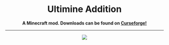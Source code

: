 <h1 align="center">Ultimine Addition</h1>
<p align="center"><b>A Minecraft mod. Downloads can be found on <a href="https://www.curseforge.com/minecraft/mc-mods/ultimine-addition">Curseforge!</a></b></p>
<hr>
<p align="center"> <img src="https://i.imgur.com/4S4rtpt.png">